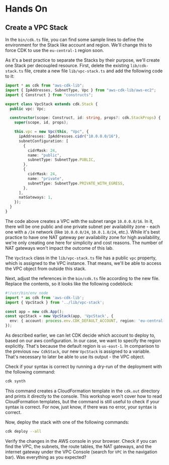 # Hands On

## Create a VPC Stack

In the `bin/cdk.ts` file, you can find some sample lines to define the environment for the Stack like account and region.
We'll change this to force CDK to use the `eu-central-1` region soon.

As it's a best practice to separate the Stacks by their purpose, we'll create one Stack per decoupled resource.
First, delete the existing `lib/cdk-stack.ts` file, create a new file `lib/vpc-stack.ts` and add the following code to it:

```typescript
import * as cdk from "aws-cdk-lib";
import { IpAddresses, SubnetType, Vpc } from "aws-cdk-lib/aws-ec2";
import { Construct } from "constructs";

export class VpcStack extends cdk.Stack {
  public vpc: Vpc;

  constructor(scope: Construct, id: string, props?: cdk.StackProps) {
    super(scope, id, props);

    this.vpc = new Vpc(this, "Vpc", {
      ipAddresses: IpAddresses.cidr("10.0.0.0/16"),
      subnetConfiguration: [
        {
          cidrMask: 24,
          name: "public",
          subnetType: SubnetType.PUBLIC,
        },
        {
          cidrMask: 24,
          name: "private",
          subnetType: SubnetType.PRIVATE_WITH_EGRESS,
        },
      ],
      natGateways: 1,
    });
  }
}
```

The code above creates a VPC with the subnet range `10.0.0.0/16`.
In it, there will be one public and one private subnet per availability zone - each one with a `/24` network (like `10.0.0.0/24`, `10.0.1.0/24`, etc.).
While it's best practice to have one NAT gateway per availability zone for high availability, we're only creating one here for simplicity and cost reasons.
The number of NAT gateways won't impact the outcome of this lab.

The `VpcStack` class in the `lib/vpc-stack.ts` file has a public `vpc` property, which is assigned to the VPC instance. That means, we'll be able to access the VPC object from outside this stack.

Next, adjust the references in the `bin/cdk.ts` file according to the new file.
Replace the contents, so it looks like the following codeblock:

```typescript
#!/usr/bin/env node
import * as cdk from 'aws-cdk-lib';
import { VpcStack } from '../lib/vpc-stack';

const app = new cdk.App();
const vpcStack = new VpcStack(app, 'VpcStack', {
  env: { account: process.env.CDK_DEFAULT_ACCOUNT, region: 'eu-central-1' },
});
```


As described earlier, we can let CDK decide which account to deploy to, based on our aws configuration. In our case, we want to specify the region explicitly. That's because the default region is `us-east-1`.
In comparison to the previous `new CdkStack`, our new `VpcStack` is assigned to a variable. That's necessary to later be able to use its output - the VPC object.

Check if your syntax is correct by running a dry-run of the deployment with the following command:

```sh
cdk synth
```

This command creates a CloudFormation template in the `cdk.out` directory and prints it directly to the console. This workshop won't cover how to read CloudFormation templates, but the command is still useful to check if your syntax is correct.
For now, just know, if there was no error, your syntax is correct.

Now, deploy the stack with one of the following commands:

```sh
cdk deploy --all
```

Verify the changes in the AWS console in your browser.
Check if you can find the VPC, the subnets, the route tables, the NAT gateways, and the internet gateway under the VPC Console (search for `VPC` in the navigation bar).
Was everything as you expected?
